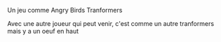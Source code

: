 Un jeu comme Angry Birds Tranformers

Avec une autre joueur qui peut venir, c'est comme un autre tranformers mais y a un oeuf en haut